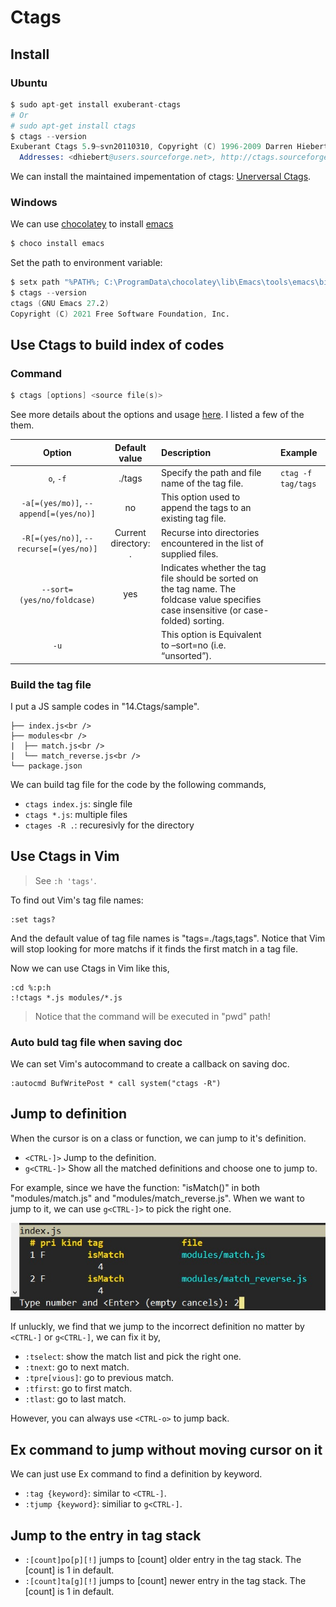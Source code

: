 # Ctags

## Install

### Ubuntu

```s
$ sudo apt-get install exuberant-ctags
# Or
# sudo apt-get install ctags
$ ctags --version
Exuberant Ctags 5.9~svn20110310, Copyright (C) 1996-2009 Darren Hiebert
  Addresses: <dhiebert@users.sourceforge.net>, http://ctags.sourceforge.net
```


We can install the maintained impementation of ctags: [Unerversal Ctags](https://github.com/universal-ctags/ctags).


### Windows 

We can use [chocolatey](https://community.chocolatey.org/) to install [emacs](https://community.chocolatey.org/packages/Emacs)

```s
$ choco install emacs
```


Set the path to environment variable:

```s
$ setx path "%PATH%; C:\ProgramData\chocolatey\lib\Emacs\tools\emacs\bin" /m
$ ctags --version
ctags (GNU Emacs 27.2)
Copyright (C) 2021 Free Software Foundation, Inc.
```


## Use Ctags to build index of codes

### Command

```s
$ ctags [options] <source file(s)>
```

See more details about the options and usage [here](https://docs.ctags.io/en/latest/man/ctags.1.html). I listed a few of the them.


| Option | Default value | Description | Example |
|:------:|:-------------:|:------------|:--------|
| `o`, `-f` | ./tags | Specify the path and file name of the tag file. | `ctag -f tag/tags` |
| `-a[=(yes/mo)]`, `--append[=(yes/no)]` | no | This option used to append the tags to an existing tag file. | |
| `-R[=(yes/no)]`, `--recurse[=(yes/no)]` | Current directory: . | Recurse into directories encountered in the list of supplied files. | |
| `--sort=(yes/no/foldcase)` | yes | Indicates whether the tag file should be sorted on the tag name. The foldcase value specifies case insensitive (or case-folded) sorting. | |
| `-u` | | This option is Equivalent to –sort=no (i.e. “unsorted”). | |



### Build the tag file

I put a JS sample codes in "14.Ctags/sample".

```
├── index.js<br />
├── modules<br />
|  ├── match.js<br />
|  └── match_reverse.js<br />
└── package.json
```

We can build tag file for the code by the following commands,  

- `ctags index.js`: single file
- `ctags *.js`: multiple files
- `ctages -R .`: recuresivly for the directory


## Use Ctags in Vim

> See `:h 'tags'`.


To find out Vim's tag file names:

```
:set tags?
```

And the default value of tag file names is "tags=./tags,tags".
Notice that Vim will stop looking for more matchs if it finds the first match in a tag file.


Now we can use Ctags in Vim like this,

```
:cd %:p:h
:!ctags *.js modules/*.js
```

> Notice that the command will be executed in "pwd" path!



### Auto buld tag file when saving doc

We can set Vim's autocommand to create a callback on saving doc.

```
:autocmd BufWritePost * call system("ctags -R")
```



## Jump to definition

When the cursor is on a class or function, we can jump to it's definition.

- `<CTRL-]>` Jump to the definition.
- `g<CTRL-]>` Show all the matched definitions and choose one to jump to.


For example, since we have the function: "isMatch()" in both "modules/match.js" and "modules/match_reverse.js". When we want to jump to it, we can use `g<CTRL-]>` to pick the right one.

![](assets/jump-g.jpg)

If unluckly, we find that we jump to the incorrect definition no matter by `<CTRL-]` or `g<CTRL-]`, we can fix it by,

- `:tselect`: show the match list and pick the right one.
- `:tnext`: go to next match.
- `:tpre[vious]`: go to previous match.
- `:tfirst`: go to first match.
- `:tlast`: go to last match.


However, you can always use `<CTRL-o>` to jump back.


## Ex command to jump without moving cursor on it

We can just use Ex command to find a definition by keyword.

- `:tag {keyword}`: similar to `<CTRL-]`.
- `:tjump {keyword}`: similiar to `g<CTRL-]`.


## Jump to the entry in tag stack

- `:[count]po[p][!]` jumps to [count] older entry in the tag stack. The [count] is 1 in default.
- `:[count]ta[g][!]` jumps to [count] newer entry in the tag stack. The [count] is 1 in default.
